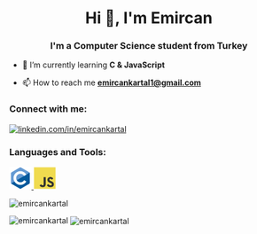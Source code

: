 <h1 align="center">Hi 👋, I'm Emircan</h1>
<h3 align="center">I'm a Computer Science student from Turkey</h3>
<img align="right" alt=""Coding" width="400" src="https://i.giphy.com/media/qgQUggAC3Pfv687qPC/giphy.webp">

- 🌱 I’m currently learning **C & JavaScript**

- 📫 How to reach me **emircankartal1@gmail.com**

<h3 align="left">Connect with me:</h3>
<p align="left">
<a href="emircankartal" target="blank"><img align="center" src="https://raw.githubusercontent.com/rahuldkjain/github-profile-readme-generator/master/src/images/icons/Social/linked-in-alt.svg" alt="linkedin.com/in/emircankartal" height="30" width="40" /></a>
</p>

<h3 align="left">Languages and Tools:</h3>
<p align="left"> <a href="https://www.cprogramming.com/" target="_blank" rel="noreferrer"> <img src="https://raw.githubusercontent.com/devicons/devicon/master/icons/c/c-original.svg" alt="c" width="40" height="40"/> </a> <a href="https://developer.mozilla.org/en-US/docs/Web/JavaScript" target="_blank" rel="noreferrer"> <img src="https://raw.githubusercontent.com/devicons/devicon/master/icons/javascript/javascript-original.svg" alt="javascript" width="40" height="40"/> </a> </p>
<p align="left"> <img src="https://komarev.com/ghpvc/?username=emircankartal&label=Profile%20views&color=00aaff&style=flat" alt="emircankartal" /> </p>

<p><img align="left" src="https://github-readme-stats.vercel.app/api/top-langs?username=emircankartal&show_icons=true&theme=highcontrast&locale=en&layout=compact" alt="emircankartal" /></p>

<p>&nbsp;<img align="center" src="https://github-readme-stats.vercel.app/api?username=emircankartal&show_icons=true&theme=highcontrast&locale=en" alt="emircankartal" /></p>
